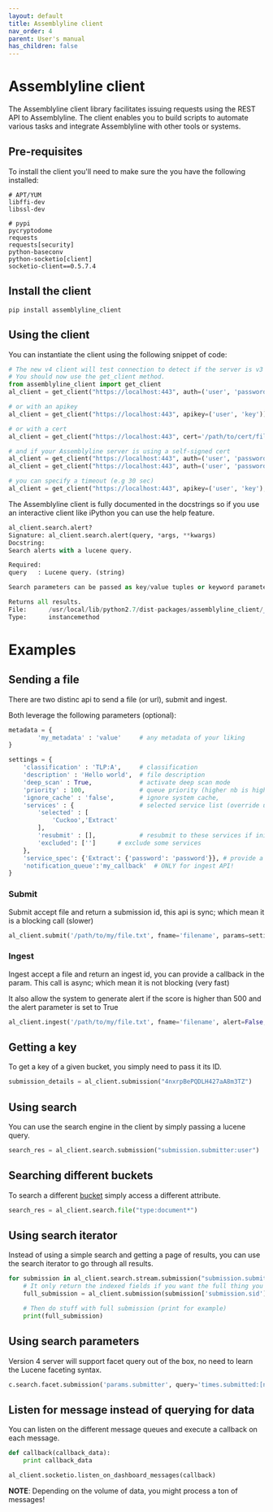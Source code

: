 ```yaml
---
layout: default
title: Assemblyline client
nav_order: 4
parent: User's manual
has_children: false
---
```


# Assemblyline client
The Assemblyline client library facilitates issuing requests using the REST API to Assemblyline. The client enables you to build scripts to automate various tasks and integrate Assemblyline with other tools or systems.

## Pre-requisites

To install the client you'll need to make sure the you have the following installed:

    # APT/YUM
    libffi-dev
    libssl-dev

    # pypi
    pycryptodome
    requests
    requests[security]
    python-baseconv
    python-socketio[client]
    socketio-client==0.5.7.4

## Install the client

    pip install assemblyline_client

## Using the client

You can instantiate the client using the following snippet of code:

```python
# The new v4 client will test connection to detect if the server is v3 or v4. 
# You should now use the get_client method.
from assemblyline_client import get_client
al_client = get_client("https://localhost:443", auth=('user', 'password'))

# or with an apikey
al_client = get_client("https://localhost:443", apikey=('user', 'key'))

# or with a cert 
al_client = get_client("https://localhost:443", cert='/path/to/cert/file.pem')

# and if your Assemblyline server is using a self-signed cert
al_client = get_client("https://localhost:443", auth=('user', 'password'), verify=False)
al_client = get_client("https://localhost:443", auth=('user', 'password'), verify='/path/to/server.crt')

# you can specify a timeout (e.g 30 sec)
al_client = get_client("https://localhost:443", apikey=('user', 'key'), timeout=30)
```

The Assemblyline client is fully documented in the docstrings so if you use an interactive client like iPython you can use the help feature.
```python
al_client.search.alert?
Signature: al_client.search.alert(query, *args, **kwargs)
Docstring:
Search alerts with a lucene query.

Required:
query   : Lucene query. (string)

Search parameters can be passed as key/value tuples or keyword parameters.

Returns all results.
File:      /usr/local/lib/python2.7/dist-packages/assemblyline_client/__init__.py
Type:      instancemethod
```
# Examples

## Sending a file

There are two distinc api to send a file (or url), submit and ingest.

Both leverage the following parameters (optional):

```python
metadata = {
        'my_metadata' : 'value'     # any metadata of your liking
}

settings = { 
    'classification' : 'TLP:A',     # classification
    'description' : 'Hello world',  # file description
    'deep_scan' : True,             # activate deep scan mode
    'priority' : 100,               # queue priority (higher nb is higher priority)
    'ignore_cache' : 'false',       # ignore system cache,
    'services' : {                  # selected service list (override user profile)
        'selected' : [
            'Cuckoo','Extract'
        ],
        'resubmit' : [],            # resubmit to these services if initial submission scores > 500
        'excluded': ['']      # exclude some services
    },
    'service_spec': {'Extract': {'password': 'password'}}, # provide a service parameter (e.g password for extract service)
    'notification_queue':'my_callback'  # ONLY for ingest API!
}
```
### Submit

Submit accept file and return a submission id, this api is sync; which mean it is a blocking call (slower)
```python
al_client.submit('/path/to/my/file.txt', fname='filename', params=settings, metadata=metadata)
```
### Ingest

Ingest accept a file and return an ingest id, you can provide a callback in the param. This call is async; which mean it is not blocking (very fast)

It also allow the system to generate alert if the score is higher than 500 and the alert parameter is set to True
```python
al_client.ingest('/path/to/my/file.txt', fname='filename', alert=False, params=settings, metadata=metadata)
```

## Getting a key

To get a key of a given bucket, you simply need to pass it its ID. 
```python
submission_details = al_client.submission("4nxrpBePQDLH427aA8m3TZ")
```

## Using search

You can use the search engine in the client by simply passing a lucene query.
```python
search_res = al_client.search.submission("submission.submitter:user")
```
## Searching different buckets

To search a different [bucket](https://cybercentrecanada.github.io/assemblyline4_docs/docs/user_manual/searching.html#document-store) simply access a different attribute.
```python
search_res = al_client.search.file("type:document*")
```
## Using search iterator

Instead of using a simple search and getting a page of results, you can use the search iterator to go through all results.
```python
for submission in al_client.search.stream.submission("submission.submitter:user"):
    # It only return the indexed fields if you want the full thing you need to go get it
    full_submission = al_client.submission(submission['submission.sid'])

    # Then do stuff with full submission (print for example)
    print(full_submission)
```
## Using search parameters

Version 4 server will support facet query out of the box, no need to learn the Lucene faceting syntax.
```python    
c.search.facet.submission('params.submitter', query='times.submitted:[now/d-7d TO now/d]')
```
## Listen for message instead of querying for data

You can listen on the different message queues and execute a callback on each message.
```python
def callback(callback_data):
    print callback_data

al_client.socketio.listen_on_dashboard_messages(callback)
```
**NOTE**: Depending on the volume of data, you might process a ton of messages!
